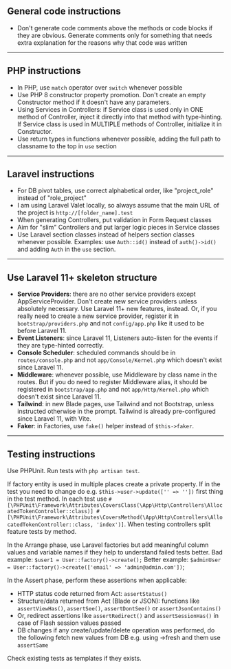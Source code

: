 ## General code instructions

- Don't generate code comments above the methods or code blocks if they are obvious. Generate comments only for something that needs extra explanation for the reasons why that code was written

---

## PHP instructions

- In PHP, use `match` operator over `switch` whenever possible
- Use PHP 8 constructor property promotion. Don't create an empty Constructor method if it doesn't have any parameters.
- Using Services in Controllers: if Service class is used only in ONE method of Controller, inject it directly into that method with type-hinting. If Service class is used in MULTIPLE methods of Controller, initialize it in Constructor.
- Use return types in functions whenever possible, adding the full path to classname to the top in `use` section

---

## Laravel instructions

- For DB pivot tables, use correct alphabetical order, like "project_role" instead of "role_project"
- I am using Laravel Valet locally, so always assume that the main URL of the project is `http://[folder_name].test`
- When generating Controllers, put validation in Form Request classes
- Aim for "slim" Controllers and put larger logic pieces in Service classes
- Use Laravel section classes instead of helpers section classes whenever possible. Examples: use `Auth::id()` instead of `auth()->id()` and adding `Auth` in the `use` section.

---

## Use Laravel 11+ skeleton structure

- **Service Providers**: there are no other service providers except AppServiceProvider. Don't create new service providers unless absolutely necessary. Use Laravel 11+ new features, instead. Or, if you really need to create a new service provider, register it in `bootstrap/providers.php` and not `config/app.php` like it used to be before Laravel 11.
- **Event Listeners**: since Laravel 11, Listeners auto-listen for the events if they are type-hinted correctly.
- **Console Scheduler**: scheduled commands should be in `routes/console.php` and not `app/Console/Kernel.php` which doesn't exist since Laravel 11.
- **Middleware**: whenever possible, use Middleware by class name in the routes. But if you do need to register Middleware alias, it should be registered in `bootstrap/app.php` and not `app/Http/Kernel.php` which doesn't exist since Laravel 11.
- **Tailwind**: in new Blade pages, use Tailwind and not Bootstrap, unless instructed otherwise in the prompt. Tailwind is already pre-configured since Laravel 11, with Vite.
- **Faker**: in Factories, use `fake()` helper instead of `$this->faker`.

---

## Testing instructions

Use PHPUnit. Run tests with `php artisan test`.

If factory entity is used in multiple places create a private property. If in the test you need to change do e.g. `$this->user->update(['' => ''])` first thing in the test method. In each test use `#[\PHPUnit\Framework\Attributes\CoversClass(\App\Http\Controllers\AllocatedTokenController::class)]
#[\PHPUnit\Framework\Attributes\CoversMethod(\App\Http\Controllers\AllocatedTokenController::class, 'index')]`.
When testing controllers split feature tests by method.

In the Arrange phase, use Laravel factories but add meaningful column values and variable names if they help to understand failed tests better.
Bad example: `$user1 = User::factory()->create();`
Better example: `$adminUser = User::factory()->create(['email' => 'admin@admin.com'])`;

In the Assert phase, perform these assertions when applicable:
- HTTP status code returned from Act: `assertStatus()`
- Structure/data returned from Act (Blade or JSON): functions like `assertViewHas()`, `assertSee()`, `assertDontSee()` or `assertJsonContains()`
- Or, redirect assertions like `assertRedirect()` and `assertSessionHas()` in case of Flash session values passed
- DB changes if any create/update/delete operation was performed, do the following fetch new values from DB e.g. using ->fresh and them use `assertSame`

Check existing tests as templates if they exists.
